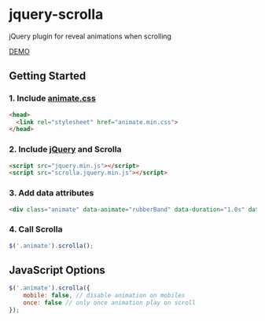 # jquery-scrolla
jQuery plugin for reveal animations when scrolling

[DEMO](https://maximzhurkin.github.io/jquery-scrolla/)

## Getting Started
### 1. Include [animate.css](http://daneden.github.io/animate.css/)
```html
<head>
  <link rel="stylesheet" href="animate.min.css">
</head>
```
### 2. Include [jQuery](https://jquery.com/) and Scrolla
```html
<script src="jquery.min.js"></script>
<script src="scrolla.jquery.min.js"></script>
```
### 3. Add data attributes
```html
<div class="animate" data-animate="rubberBand" data-duration="1.0s" data-delay="0.1s" data-iteration="1">animate div</div>
```
### 4. Call Scrolla
```javascript
$('.animate').scrolla();
```
## JavaScript Options
```javascript
$('.animate').scrolla({
    mobile: false, // disable animation on mobiles 
    once: false // only once animation play on scroll
});
```
